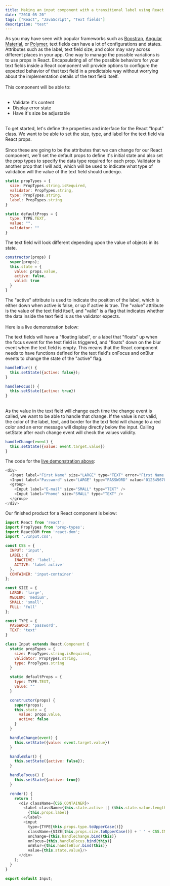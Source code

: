 ```yaml
---
title: Making an input component with a transitional label using React
date: "2018-05-20"
tags: ["React", "JavaScript", "Text fields"]
description: "test"
---
```

<div>
  As you may have seen with popular frameworks such as <a target="\_blank" href="https://getbootstrap.com/">Boostrap</a>,
  <a target="\_blank" href="https://material.angular.io/">Angular Material</a>, or <a target="\_blank" href="https://www.polymer-project.org/">Polymer</a>, text fields can have a lot of configurations and states. Attributes such as the label, text field size, and color may vary across different places in your app. One way to manage the possible variations is to use props in React. Encapsulating all of the possible behaviors for your text fields inside a React component will provide options to configure the expected behavior of that text field in a predictable way without worrying about the implementation details of the text field itself.
</div>
<div>
  <br/>
  <div>This component will be able to:</div>
  <br/>
  <ul>
    <li>Validate it's content</li>
    <li>Display error state</li>
    <li>Have it's size be adjustable</li>
  </ul>
</div>
</br>
<div>
  To get started, let's define the properties and interface for the React "Input" class. We
  want to be able to set the size, type, and label for the text field via React props.
</div>
<br/>
<div>
  Since these are going to be the attributes that we can change for our React component, we'll set the default props to define it's initial state and also set the prop types to specify the data type required for each prop. Validator is another prop that I will add, which will be used to indicate what type of validation will the value of the text field should undergo.
</div>

<snippet>

  ```javascript
  static propTypes = {
    size: PropTypes.string.isRequired,
    validator: PropTypes.string,
    type: PropTypes.string,
    label: PropTypes.string
  }

  static defaultProps = {
    type: TYPE.TEXT,
    value: "",
    validator: ""
  }
  ```

</snippet>

<div>
  The text field will look different depending upon the value of objects in its state.
</div>

<snippet>

```javascript
constructor(props) {
  super(props);
  this.state = {
    value: props.value,
    active: false,
    valid: true
  }
}
```

</snippet>

<div>
  The "active" attribute is used to indicate the position of the label, which is either down when active is false, or up if active is  true. The "value" attribute is the value of the text field itself, and "valid" is a flag that indicates whether the data inside the text field is as the validator expects.
</div>
<br/>
<div id="demo">Here is a live demonstration below:</div>
<snippet>
<div class="layout-row layout-align-center-center">
  <form>
    <textfield label="First Name" size="LARGE" type="TEXT" error="First Name cannot be empty." validator="EMPTY"></textfield>
    <textfield label="Password" size="LARGE" type="PASSWORD" value="0123456789"></textfield>
    <group>
      <textfield label="E-mail" size="SMALL" type="TEXT"></textfield>
      <textfield label="Phone" size="SMALL" type="TEXT"></textfield>
    </group>
  </div>
</div>
</snippet>
<div>
  The text fields will have a "floating label", or a label that "floats" up when the focus event for the text field is
  triggered, and "floats" down on the blur event when the text field is empty. This means that the React component needs
  to have functions defined for the text field's onFocus and onBlur events to change the state of the "active" flag.
</div>

<snippet>

```javascript
handleBlur() {
  this.setState({active: false});
}

handleFocus() {
  this.setState({active: true})
}
```

</snippet>

<br/>
<div>
  As the value in the text field will change each time the change event is called, we want to be able to handle that change. If the value is not valid,
  the color of the label, text, and border for the text field will change to a red color and an error message will display directly below the input. Calling
  setState after each change event will check the values validity.
</div>

<snippet>

```javascript
handleChange(event) {
  this.setState({value: event.target.value})
}
```

</snippet>

<div>The code for the <a href='#demo'>live demonstration above</a>:</div>
<snippet>

```javascript
<div>
  <Input label="First Name" size="LARGE" type="TEXT" error="First Name cannot be empty." validator="EMPTY"/>
  <Input label="Password" size="LARGE" type="PASSWORD" value="0123456789" />
  <group>
    <Input label="E-mail" size="SMALL" type="TEXT" />
    <Input label="Phone" size="SMALL" type="TEXT" />
  </group>
</div>
```

</snippet>

<div>Our finished product for a React component is below:</div>

<snippet>

```javascript
import React from 'react';
import PropTypes from 'prop-types';
import ReactDOM from 'react-dom';
import './Input.css';

const CSS = {
  INPUT: 'input',
  LABEL: {
    INACTIVE: 'label',
    ACTIVE: 'label active'
  },
  CONTAINER: 'input-container'
};

const SIZE = {
  LARGE: 'large',
  MEDIUM: 'medium',
  SMALL: 'small',
  FULL: 'full'
};

const TYPE = {
  PASSWORD: 'password',
  TEXT: 'text'
}

class Input extends React.Component {
  static propTypes = {
    size: PropTypes.string.isRequired,
    validator: PropTypes.string,
    type: PropTypes.string
  }

  static defaultProps = {
    type: TYPE.TEXT,
    value: ""
  }

  constructor(props) {
    super(props);
    this.state = {
      value: props.value,
      active: false
    }
  }

  handleChange(event) {
    this.setState({value: event.target.value})
  }

  handleBlur() {
    this.setState({active: false});
  }

  handleFocus() {
    this.setState({active: true})
  }

  render() {
    return (
      <div className={CSS.CONTAINER}>
        <label className={this.state.active || (this.state.value.length != 0 && this.state.value != undefined) ? CSS.LABEL.ACTIVE : CSS.LABEL.INACTIVE}>
          {this.props.label}
        </label>
        <input
          type={TYPE[this.props.type.toUpperCase()]}
          className={SIZE[this.props.size.toUpperCase()] + ' ' + CSS.INPUT}
          onChange={this.handleChange.bind(this)}
          onFocus={this.handleFocus.bind(this)}
          onBlur={this.handleBlur.bind(this)}
          value={this.state.value}/>
      </div>
    );
  }
}

export default Input;

```

</snippet>
